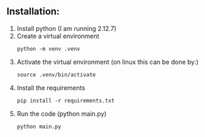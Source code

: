 ## Installation:

1. Install python (I am running 2.12.7)
2. Create a virtual environment
   ```shell
   python -m venv .venv
   ```
3. Activate the virtual environment (on linux this can be done by:)
   ```shell
   source .venv/bin/activate
   ```
4. Install the requirements
   ```shell
   pip install -r requirements.txt
   ```
5. Run the code (python main.py)
   ```shell
   python main.py
   ```
